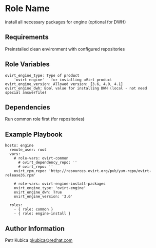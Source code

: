 Role Name
=========

install all necessary packages for engine (optional for DWH)

Requirements
------------

Preinstalled clean environment with configured repositories

Role Variables
--------------

    ovirt_engine_type: Type of product
        'ovirt-engine' - for installing oVirt product
    ovirt_engine_version: Allowed version: [3.6, 4.0, 4.1]
    ovirt_engine_dwh: Bool value for installing DWH (local - not need special answerfile)   

Dependencies
------------

Run common role first (for repositories)

Example Playbook
----------------

    hosts: engine
      remote_user: root
      vars:
        # role-vars: ovirt-common
          # ovirt_dependency_repo: ''
          # ovirt_repo: ''
        ovirt_rpm_repo: 'http://resources.ovirt.org/pub/yum-repo/ovirt-release36.rpm'

        # role-vars: ovirt-engine-install-packages
        ovirt_engine_type: 'ovirt-engine'
        ovirt_engine_dwh: True
        ovirt_engine_version: '3.6'

      roles:
        - { role: common }
        - { role: engine-install }

Author Information
------------------

Petr Kubica
pkubica@redhat.com
